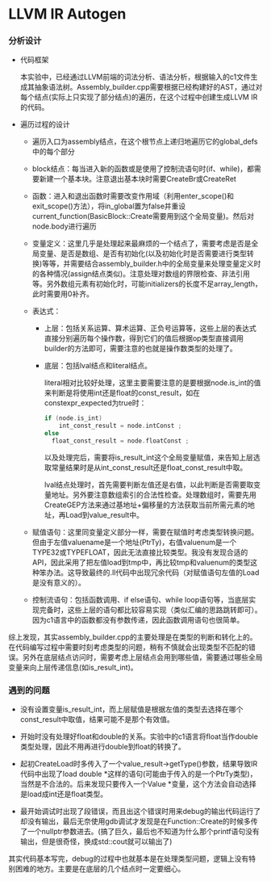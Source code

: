# LLVM IR Autogen

### 分析设计

- 代码框架

  本实验中，已经通过LLVM前端的词法分析、语法分析，根据输入的c1文件生成其抽象语法树。Assembly_builder.cpp需要根据已经构建好的AST，通过对每个结点(实际上只实现了部分结点)的遍历，在这个过程中创建生成LLVM IR的代码。

- 遍历过程的设计

  - 遍历入口为assembly结点，在这个根节点上递归地遍历它的global_defs中的每个部分

  - block结点：每当进入新的函数或是使用了控制流语句时(if、while)，都需要新建一个基本块。注意退出基本块时需要CreateBr或CreateRet

  - 函数：进入和退出函数时需要改变作用域（利用enter_scope()和exit_scope()方法），将in_global置为false并重设current_function(BasicBlock::Create需要用到这个全局变量)。然后对node.body进行遍历

  - 变量定义：这里几乎是处理起来最麻烦的一个结点了，需要考虑是否是全局变量、是否是数组、是否有初始化(以及初始化时是否需要进行类型转换)等等，并需要结合assembly_builder.h中的全局变量来处理变量定义时的各种情况(assign结点类似)。注意处理对数组的界限检查、非法引用等。另外数组元素有初始化时，可能initializers的长度不足array_length，此时需要用0补齐。

  - 表达式：

    - 上层：包括关系运算、算术运算、正负号运算等，这些上层的表达式直接分别遍历每个操作数，得到它们的值后根据op类型直接调用builder的方法即可，需要注意的也就是操作数类型的处理了。

    - 底层：包括lval结点和literal结点。

      literal相对比较好处理，这里主要需要注意的是要根据node.is_int的值来判断是将使用int还是float的const_result，如在constexpr_expected为true时：

      ```c
      if (node.is_int)
          int_const_result = node.intConst ;
      else
      	float_const_result = node.floatConst ;
      ```

      以及处理完后，需要将is_result_int这个全局变量赋值，来告知上层选取常量结果时是从int_const_result还是float_const_result中取。

      lval结点处理时，首先需要判断左值还是右值，以此判断是否需要取变量地址。另外要注意数组索引的合法性检查。处理数组时，需要先用CreateGEP方法来通过基地址+偏移量的方法获取当前所需元素的地址，再Load到value_result中。

  - 赋值语句：这里同变量定义部分一样，需要在赋值时考虑类型转换问题。但由于左值valuename是一个地址(PtrTy)，右值valuenum是一个TYPE32或TYPEFLOAT，因此无法直接比较类型。我没有发现合适的API，因此采用了把左值load到tmp中，再比较tmp和valuenum的类型这种笨办法。这导致最终的.ll代码中出现冗余代码（对赋值语句左值的Load是没有意义的）。

  - 控制流语句：包括函数调用、if else语句、while loop语句等，当底层实现完备时，这些上层的语句都比较容易实现（类似汇编的思路跳转即可）。因为c1语言中的函数都没有参数传递，因此函数调用语句也很简单。

综上发现，其实assembly_builder.cpp的主要处理是在类型的判断和转化上的。在代码编写过程中需要时刻考虑类型的问题，稍有不慎就会出现类型不匹配的错误。另外在底层结点访问时，需要考虑上层结点会用到哪些值，需要通过哪些全局变量来向上层传递信息(如is_result_int)。

### 遇到的问题

- 没有设置变量is_result_int，而上层赋值是根据左值的类型去选择在哪个const_result中取值，结果可能不是那个有效值。

- 开始时没有处理好float和double的关系。实验中的c1语言将float当作double类型处理，因此不用再进行double到float的转换了。
- 起初CreateLoad时多传入了一个value_result->getType()参数，结果导致IR代码中出现了load double \*这样的语句(可能由于传入的是一个PtrTy类型)，当然是不合法的。后来发现只要传入一个Value \*变量，这个方法会自动选择是load成int还是float类型。

- 最开始调试时出现了段错误，而且出这个错误时用来debug的输出代码运行了却没有输出，最后无奈使用gdb调试才发现是在Function::Create的时候多传了一个nullptr参数进去。(搞了巨久，最后也不知道为什么那个printf语句没有输出，但是很奇怪，换成std::cout就可以输出了)

其实代码基本写完，debug的过程中也就基本是在处理类型问题，逻辑上没有特别困难的地方。主要是在底层的几个结点时一定要细心。